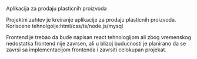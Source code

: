 Aplikacija za prodaju plasticnih proizvoda

Projektni zahtev je kreiranje aplikacije za prodaju plasticnih proizvoda. 
Koriscene tehnolgoije:html/css/ts/node.js/mysql

Frontend je trebao da bude napisan react tehnologijom ali zbog vremenskog nedostatka frontend nije zavrsen, ali u blizoj buducnosti je planirano da se zavrsi sa implementacijom frontenda i zavrsiti celokupan projekat.
